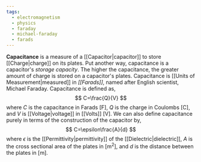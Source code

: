 ```yaml
---
tags:
  - electromagnetism
  - physics
  - faraday
  - michael-faraday
  - farads
---
```

**Capacitance** is a measure of a [[Capacitor|capacitor]] to store [[Charge|charge]] on its plates. Put another way, capacitance is a capacitor's *storage capacity*. The higher the capacitance, the greater amount of charge is stored on a capacitor's plates. Capacitance is [[Units of Measurement|measured]] in *[[Farads]]*, named after English scientist, Michael Faraday. Capacitance is defined as,
$$
	C=\frac{Q}{V}
$$
where $C$ is the capacitance in Farads $[\text{F}]$, $Q$ is the charge in Coulombs $[\text{C}]$, and $V$ is [[Voltage|voltage]] in [[Volts]] $[\text{V}]$. We can also define capacitance purely in terms of the construction of the capacitor by,
$$
	C=\epsilon\frac{A}{d}
$$
where $\epsilon$ is the [[Permittivity|permittivity]] of the [[Dielectric|dielectric]], $A$ is the cross sectional area of the plates in $[\text{m}^2]$, and $d$ is the distance between the plates in $[\text{m}]$. 